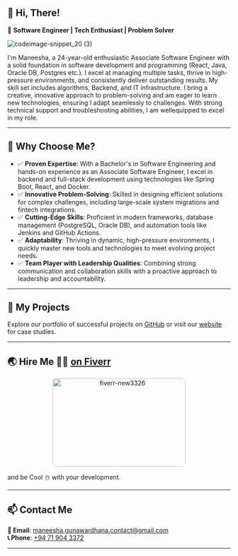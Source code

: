 ## 👋 Hi, There!  

🚀 **Software Engineer | Tech Enthusiast | Problem Solver**  

![codeimage-snippet_20 (3)](https://github.com/user-attachments/assets/3ad11e10-8ff5-4321-a5b7-053b1f317381)

I'm Maneesha, a 24-year-old enthusiastic Associate Software Engineer with a solid foundation in software development and programming (React, Java, Oracle DB, Postgres etc.). I excel at managing multiple tasks, thrive in high-pressure environments, and consistently deliver outstanding results. My skill set includes algorithms, Backend, and IT infrastructure. I bring a creative, innovative approach to problem-solving and am eager to learn new technologies, ensuring I adapt seamlessly to challenges. With strong technical support and troubleshooting abilities, I am wellequipped to excel in my role.

---

## 🌟 Why Choose Me?
- ✅ **Proven Expertise**: With a Bachelor's in Software Engineering and hands-on experience as an Associate Software Engineer, I excel in backend and full-stack development using technologies like Spring Boot, React, and Docker.
- ✅ **Innovative Problem-Solving**: Skilled in designing efficient solutions for complex challenges, including large-scale system migrations and fintech integrations.
- ✅ **Cutting-Edge Skills**: Proficient in modern frameworks, database management (PostgreSQL, Oracle DB), and automation tools like Jenkins and GitHub Actions.
- ✅ **Adaptability**: Thriving in dynamic, high-pressure environments, I quickly master new tools and technologies to meet evolving project needs.
- ✅ **Team Player with Leadership Qualities**: Combining strong communication and collaboration skills with a proactive approach to leadership and accountability.
---

## 📂 My Projects
Explore our portfolio of successful projects on [GitHub]() or visit our [website]() for case studies.

---

## 🌏 Hire Me 🐦‍🔥 [on Fiverr](https://www.fiverr.com/mgunawardhana27?public_mode=true)

<div align="center">
  <img 
    src="https://github.com/user-attachments/assets/f10c622c-5725-451e-9113-68da2590132e" 
    alt="fiverr-new3326" 
    width="300" 
    height="200" 
    style="border-radius: 8px;">
</div>

and be Cool ☃️ with your development.

---

## 📫 Contact Me
**📧 Email**: [maneesha.gunawardhana.contact@gmail.com](mailto:maneesha.gunawardhana.contact@gmail.com)  
**📞 Phone**: [+94 71 904 3372]()  

---

